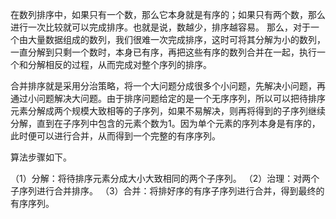 
在数列排序中，如果只有一个数，那么它本身就是有序的；如果只有两个数，那么进行一次比较就可以完成排序。也就是说，数越少，排序越容易。
那么，对于一个由大量数据组成的数列，我们很难一次完成排序，这时可将其分解为小的数列，一直分解到只剩一个数时，本身已有序，再把这些有序的数列合并在一起，执行一个和分解相反的过程，从而完成对整个序列的排序。

合并排序就是采用分治策略，将一个大问题分成很多个小问题，先解决小问题，再通过小问题解决大问题。由于排序问题给定的是一个无序序列，所以可以把待排序元素分解成两个规模大致相等的子序列，如果不易解决，则再将得到的子序列继续分解，直到在子序列中包含的元素个数为1。因为单个元素的序列本身是有序的，此时便可以进行合并，从而得到一个完整的有序序列。

算法步骤如下。

（1）分解：将待排序元素分成大小大致相同的两个子序列。
（2）治理：对两个子序列进行合并排序。
（3）合并：将排好序的有序子序列进行合并，得到最终的有序序列。